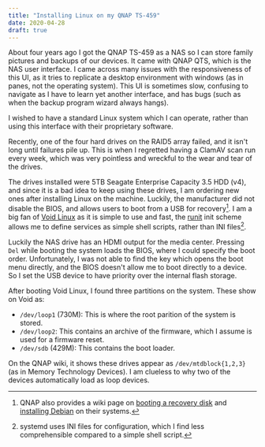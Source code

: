 ```yaml
---
title: "Installing Linux on my QNAP TS-459"
date: 2020-04-28
draft: true
---
```


About four years ago I got the QNAP TS-459 as a NAS so I can store family
pictures and backups of our devices. It came with QNAP QTS, which is the NAS
user interface. I came across many issues with the responsiveness of this UI,
as it tries to replicate a desktop environment with windows (as in panes, not
the operating system). This UI is sometimes slow, confusing to navigate as I
have to learn yet another interface, and has bugs (such as when the backup
program wizard always hangs).

I wished to have a standard Linux system which I can operate, rather than using
this interface with their proprietary software.

Recently, one of the four hard drives on the RAID5 array failed, and it isn't
long until failures pile up. This is when I regretted having a ClamAV scan run
every week, which was very pointless and wreckful to the wear and tear of the
drives.

The drives installed were 5TB Seagate Enterprise Capacity 3.5 HDD (v4), and
since it is a bad idea to keep using these drives, I am ordering new ones after
installing Linux on the machine. Luckily, the manufacturer did not disable the
BIOS, and allows users to boot from a USB for recovery[^1]. I am a big fan of
[Void Linux] as it is simple to use and fast, the [runit] init scheme allows me
to define services as simple shell scripts, rather than INI files[^2].

Luckily the NAS drive has an HDMI output for the media center. Pressing `Del`
while booting the system loads the BIOS, where I could specify the boot order.
Unfortunately, I was not able to find the key which opens the boot menu
directly, and the BIOS doesn't allow me to boot directly to a device. So I set
the USB device to have priority over the internal flash storage.

After booting Void Linux, I found three partitions on the system. These show on
Void as:

- `/dev/loop1` (730M): This is where the root parition of the system is stored.
- `/dev/loop2`: This contains an archive of the firmware, which I assume is
  used for a firmware reset.
- `/dev/sdb` (429M): This contains the boot loader.

On the QNAP wiki, it shows these drives appear as `/dev/mtdblock{1,2,3}` (as in
Memory Technology Devices). I am clueless to why two of the devices
automatically load as loop devices.


[^1]: QNAP also provides a wiki page on [booting a recovery disk](https://wiki.qnap.com/wiki/Firmware_Recovery#Instructions_for_NAS_Recovery)
  and [installing Debian](https://wiki.qnap.com/wiki/Debian_Installation_On_QNAP)
  on their systems.
[^2]: systemd uses INI files for configuration, which I find less
  comprehensible compared to a simple shell script.

[Void Linux]: https://voidlinux.org/
[runit]: http://smarden.org/runit/
